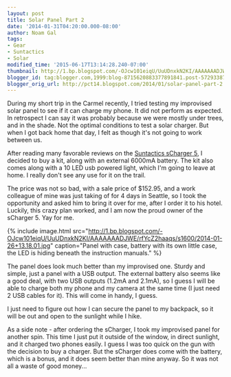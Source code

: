 ```yaml
---
layout: post
title: Solar Panel Part 2
date: '2014-01-31T04:20:00.000-08:00'
author: Noam Gal
tags:
- Gear
- Suntactics
- Solar
modified_time: '2015-06-17T13:14:28.240-07:00'
thumbnail: http://1.bp.blogspot.com/-OJcw101eiqU/UuUDnxkN2KI/AAAAAAADJWE/rfYcZ2haaqs/s72-c/2014-01-26+13.18.01.jpg
blogger_id: tag:blogger.com,1999:blog-8715620883377891841.post-5729338787190497291
blogger_orig_url: http://pct14.blogspot.com/2014/01/solar-panel-part-2.html
---
```


During my short trip in the Carmel recently, I tried testing my improvised solar panel to see if it can charge my phone. It did not perform as expected. In retrospect I can say it was probably because we were mostly under trees, and in the shade. Not the optimal conditions to test a solar charger. But when I got back home that day, I felt as though it's not going to work between us.

After reading many favorable reviews on the [Suntactics sCharger 5](http://www.suntactics.com/product/scharger-5-emergency-kit/), I decided to buy a kit, along with an external 6000mA battery. The kit also comes along with a 10 LED usb powered light, which I'm going to leave at home. I really don't see any use for it on the trail.

The price was not so bad, with a sale price of $152.95, and a work colleague of mine was just taking of for 4 days in Seattle, so I took the opportunity and asked him to bring it over for me, after I order it to his hotel. Luckily, this crazy plan worked, and I am now the proud owner of the sCharger 5. Yay for me.
 
{% include image.html src="http://1.bp.blogspot.com/-OJcw101eiqU/UuUDnxkN2KI/AAAAAAADJWE/rfYcZ2haaqs/s1600/2014-01-26+13.18.01.jpg" caption="Panel with case, battery with its own little case, the LED is hiding beneath the instruction manuals." %}

The panel does look much better than my improvised one. Sturdy and simple, just a panel with a USB output. The external battery also seems like a good deal, with two USB outputs (1.2mA and 2.1mA), so I guess I will be able to charge both my phone and my camera at the same time (I just need 2 USB cables for it). This will come in handy, I guess.

I just need to figure out how I can secure the panel to my backpack, so it will be out and open to the sunlight while I hike.

As a side note - after ordering the sCharger, I took my improvised panel for another spin. This time I just put it outside of the window, in direct sunlight, and it charged two phones easily. I guess I was too quick on the gun with the decision to buy a charger. But the sCharger does come with the battery, which is a bonus, and it does seem better than mine anyway. So it was not all a waste of good money...
